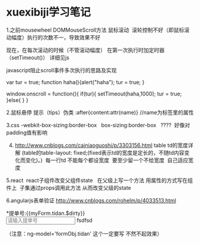 # xuexibiji学习笔记

1.之前mousewheel DOMMouseScroll方法 鼠标滚动  滚轮控制不好（即鼠标滚动幅度）执行的次数不一，导致效果不好

现在，在每次滚动的时候（不管滚动幅度） 在第一次执行时加定时器（setTimeout()） 详细见js


javascript阻止scroll事件多次执行的思路及实现

var tur = true; 
function haha(){alert("haha"); tur = true; } 

window.onscroll = function(){ 
if(tur){ setTimeout(haha,1000); tur = true; 
}else{ } 
} 



2.鼠标悬停 提示（tips）伪类 :after{content:attr(name)} //name为标签里的属性


3.css  -webkit-box-sizing:border-box   box-sizing:border-box   ????  好像对padding值有影响

4. http://www.cnblogs.com/cainiaoguoshi/p/3303156.html table td的宽度详解 (table的table-layout: fixed;(fixed表示td的宽度是定长的，不随td内容变化而变化)。)  每一行td 不能每个都设宽度  要至少留一个不给宽度  自己适应宽度


5.react  react子组件改变父组件state   在父级上写一个方法 用属性的方式写在组件上  子集通过props调用此方法 从而改变父级的state

6.angularjs表单验证 http://www.cnblogs.com/rohelm/p/4033513.html

   <form role="form" name="myForm" id="myForm" novalidate>
    <div class="form-group col-md-4">
    <label class="col-sm-3 control-label"><span class="red">*</span>提单号:{{myForm.tidan.$dirty}}</label>
    <div class="col-sm-9">
      <input type="text" class="form-control" placeholder="请输入提单号" name="tidan" required ng-model='formObj.tidan'>
      <span class="glyphicon glyphicon-ok form-control-feedback" ng-show="myForm.tidan.$dirty">fsdfsd</span>
    </div>
  </div>
  </form>
  
（注意：ng-model='formObj.tidan'  这个一定要写  不然不起效果）

